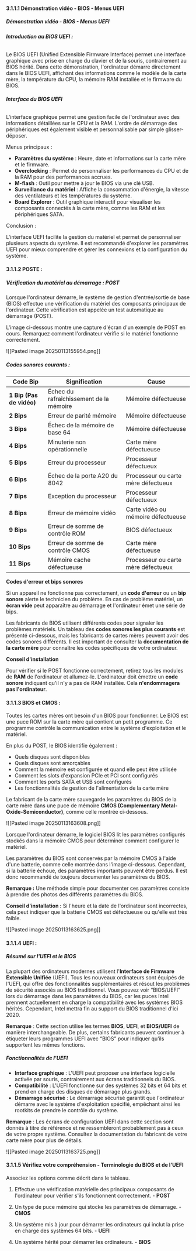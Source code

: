 
#### 3.1.1.1 Démonstration vidéo - BIOS - Menus UEFI
##### Démonstration vidéo - BIOS - Menus UEFI

###### **Introduction au BIOS UEFI :**

Le BIOS UEFI (Unified Extensible Firmware Interface) permet une interface graphique avec prise en charge du clavier et de la souris, contrairement au BIOS hérité. Dans cette démonstration, l'ordinateur démarre directement dans le BIOS UEFI, affichant des informations comme le modèle de la carte mère, la température du CPU, la mémoire RAM installée et le firmware du BIOS.

###### **Interface du BIOS UEFI**

L'interface graphique permet une gestion facile de l'ordinateur avec des informations détaillées sur le CPU et la RAM. L'ordre de démarrage des périphériques est également visible et personnalisable par simple glisser-déposer.

 Menus principaux :
 
- **Paramètres du système** : Heure, date et informations sur la carte mère et le firmware.
- **Overclocking** : Permet de personnaliser les performances du CPU et de la RAM pour des performances accrues.
- **M-flash** : Outil pour mettre à jour le BIOS via une clé USB.
- **Surveillance du matériel** : Affiche la consommation d'énergie, la vitesse des ventilateurs et les températures du système.
- **Board Explorer** : Outil graphique interactif pour visualiser les composants connectés à la carte mère, comme les RAM et les périphériques SATA.

Conclusion :

L'interface UEFI facilite la gestion du matériel et permet de personnaliser plusieurs aspects du système. Il est recommandé d'explorer les paramètres UEFI pour mieux comprendre et gérer les connexions et la configuration du système.

#### 3.1.1.2 POSTE :

##### Vérification du matériel au démarrage : POST

Lorsque l'ordinateur démarre, le système de gestion d'entrée/sortie de base (BIOS) effectue une vérification du matériel des composants principaux de l'ordinateur. Cette vérification est appelée un test automatique au démarrage (POST).

L'image ci-dessous montre une capture d'écran d'un exemple de POST en cours. Remarquez comment l'ordinateur vérifie si le matériel fonctionne correctement.

![[Pasted image 20250113155954.png]]

##### Codes sonores courants :

| **Code Bip**                        | **Signification**                          | **Cause**                                |
|-------------------------------------|--------------------------------------------|------------------------------------------|
| **1 Bip (Pas de vidéo)**            | Échec du rafraîchissement de la mémoire     | Mémoire défectueuse                      |
| **2 Bips**                          | Erreur de parité mémoire                   | Mémoire défectueuse                      |
| **3 Bips**                          | Échec de la mémoire de base 64             | Mémoire défectueuse                      |
| **4 Bips**                          | Minuterie non opérationnelle               | Carte mère défectueuse                   |
| **5 Bips**                          | Erreur du processeur                       | Processeur défectueux                    |
| **6 Bips**                          | Échec de la porte A20 du 8042              | Processeur ou carte mère défectueux      |
| **7 Bips**                          | Exception du processeur                    | Processeur défectueux                    |
| **8 Bips**                          | Erreur de mémoire vidéo                    | Carte vidéo ou mémoire défectueuse       |
| **9 Bips**                          | Erreur de somme de contrôle ROM            | BIOS défectueux                          |
| **10 Bips**                         | Erreur de somme de contrôle CMOS           | Carte mère défectueuse                   |
| **11 Bips**                         | Mémoire cache défectueuse                  | Processeur ou carte mère défectueux      |
 
**Codes d'erreur et bips sonores**

Si un appareil ne fonctionne pas correctement, un **code d'erreur** ou un **bip sonore** alerte le technicien du problème. En cas de problème matériel, un **écran vide** peut apparaître au démarrage et l'ordinateur émet une série de bips.

Les fabricants de BIOS utilisent différents codes pour signaler les problèmes matériels. Un tableau des **codes sonores les plus courants** est présenté ci-dessous, mais les fabricants de cartes mères peuvent avoir des codes sonores différents. Il est important de consulter la **documentation de la carte mère** pour connaître les codes spécifiques de votre ordinateur.

**Conseil d'installation**

Pour vérifier si le POST fonctionne correctement, retirez tous les modules de **RAM** de l'ordinateur et allumez-le. L'ordinateur doit émettre un **code sonore** indiquant qu'il n'y a pas de RAM installée. Cela **n'endommagera pas l'ordinateur**.

#### 3.1.1.3 BIOS et CMOS :

Toutes les cartes mères ont besoin d'un BIOS pour fonctionner. Le BIOS est une puce ROM sur la carte mère qui contient un petit programme. Ce programme contrôle la communication entre le système d'exploitation et le matériel.

En plus du POST, le BIOS identifie également :

- Quels disques sont disponibles
- Quels disques sont amorçables
- Comment la mémoire est configurée et quand elle peut être utilisée
- Comment les slots d'expansion PCIe et PCI sont configurés
- Comment les ports SATA et USB sont configurés
- Les fonctionnalités de gestion de l'alimentation de la carte mère

Le fabricant de la carte mère sauvegarde les paramètres du BIOS de la carte mère dans une puce de mémoire **CMOS (Complementary Metal-Oxide-Semiconductor)**, comme celle montrée ci-dessous.

![[Pasted image 20250113163608.png]]

Lorsque l'ordinateur démarre, le logiciel BIOS lit les paramètres configurés stockés dans la mémoire CMOS pour déterminer comment configurer le matériel.

Les paramètres du BIOS sont conservés par la mémoire CMOS à l'aide d'une batterie, comme celle montrée dans l'image ci-dessous. Cependant, si la batterie échoue, des paramètres importants peuvent être perdus. Il est donc recommandé de toujours documenter les paramètres du BIOS.

**Remarque :** Une méthode simple pour documenter ces paramètres consiste à prendre des photos des différents paramètres du BIOS.

**Conseil d'installation :** Si l'heure et la date de l'ordinateur sont incorrectes, cela peut indiquer que la batterie CMOS est défectueuse ou qu'elle est très faible.


![[Pasted image 20250113163625.png]]


#### 3.1.1.4 UEFI :

##### Résumé sur l'UEFI et le BIOS

La plupart des ordinateurs modernes utilisent l'**Interface de Firmware Extensible Unifiée** (UEFI). Tous les nouveaux ordinateurs sont équipés de l'UEFI, qui offre des fonctionnalités supplémentaires et résout les problèmes de sécurité associés au BIOS traditionnel. Vous pouvez voir “BIOS/UEFI” lors du démarrage dans les paramètres du BIOS, car les puces Intel prennent actuellement en charge la compatibilité avec les systèmes BIOS hérités. Cependant, Intel mettra fin au support du BIOS traditionnel d'ici 2020.

**Remarque** : Cette section utilise les termes **BIOS**, **UEFI**, et **BIOS/UEFI** de manière interchangeable. De plus, certains fabricants peuvent continuer à étiqueter leurs programmes UEFI avec “BIOS” pour indiquer qu’ils supportent les mêmes fonctions.

##### Fonctionnalités de l'UEFI

- **Interface graphique** : L'UEFI peut proposer une interface logicielle activée par souris, contrairement aux écrans traditionnels du BIOS.
- **Compatibilité** : L'UEFI fonctionne sur des systèmes 32 bits et 64 bits et prend en charge des disques de démarrage plus grands.
- **Démarrage sécurisé** : Le démarrage sécurisé garantit que l'ordinateur démarre avec le système d'exploitation spécifié, empêchant ainsi les rootkits de prendre le contrôle du système.

**Remarque** : Les écrans de configuration UEFI dans cette section sont donnés à titre de référence et ne ressembleront probablement pas à ceux de votre propre système. Consultez la documentation du fabricant de votre carte mère pour plus de détails.


![[Pasted image 20250113163725.png]]

#### 3.1.1.5 Vérifiez votre compréhension - Terminologie du BIOS et de l'UEFI

Associez les options comme décrit dans le tableau.

1. Effectue une vérification matérielle des principaux composants de l'ordinateur pour vérifier s'ils fonctionnent correctement. - **POST**

2. Un type de puce mémoire qui stocke les paramètres de démarrage. - **CMOS**

3. Un système mis à jour pour démarrer les ordinateurs qui inclut la prise en charge des systèmes 64 bits. - **UEFI**

4. Un système hérité pour démarrer les ordinateurs. - **BIOS**

